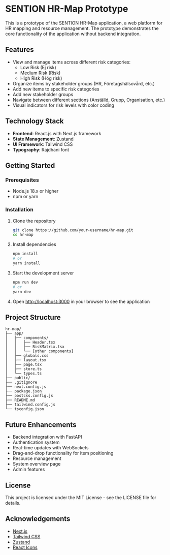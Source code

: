 # SENTION HR-Map Prototype

This is a prototype of the SENTION HR-Map application, a web platform for HR mapping and resource management. The prototype demonstrates the core functionality of the application without backend integration.

## Features

- View and manage items across different risk categories:
  - Low Risk (Ej risk)
  - Medium Risk (Risk)
  - High Risk (Hög risk)
- Organize items by stakeholder groups (HR, Företagshälsovård, etc.)
- Add new items to specific risk categories
- Add new stakeholder groups
- Navigate between different sections (Anställd, Grupp, Organisation, etc.)
- Visual indicators for risk levels with color coding

## Technology Stack

- **Frontend**: React.js with Next.js framework
- **State Management**: Zustand
- **UI Framework**: Tailwind CSS
- **Typography**: Rajdhani font

## Getting Started

### Prerequisites

- Node.js 18.x or higher
- npm or yarn

### Installation

1. Clone the repository
   ```bash
   git clone https://github.com/your-username/hr-map.git
   cd hr-map
   ```

2. Install dependencies
   ```bash
   npm install
   # or
   yarn install
   ```

3. Start the development server
   ```bash
   npm run dev
   # or
   yarn dev
   ```

4. Open [http://localhost:3000](http://localhost:3000) in your browser to see the application

## Project Structure

```
hr-map/
├── app/
│   ├── components/
│   │   ├── Header.tsx
│   │   ├── RiskMatrix.tsx
│   │   └── [other components]
│   ├── globals.css
│   ├── layout.tsx
│   ├── page.tsx
│   ├── store.ts
│   └── types.ts
├── public/
├── .gitignore
├── next.config.js
├── package.json
├── postcss.config.js
├── README.md
├── tailwind.config.js
└── tsconfig.json
```

## Future Enhancements

- Backend integration with FastAPI
- Authentication system
- Real-time updates with WebSockets
- Drag-and-drop functionality for item positioning
- Resource management
- System overview page
- Admin features

## License

This project is licensed under the MIT License - see the LICENSE file for details.

## Acknowledgements

- [Next.js](https://nextjs.org/)
- [Tailwind CSS](https://tailwindcss.com/)
- [Zustand](https://github.com/pmndrs/zustand)
- [React Icons](https://react-icons.github.io/react-icons/) 